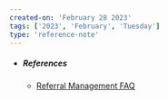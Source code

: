 ```yaml
---
created-on: 'February 28 2023'
tags: ['2023', 'February', 'Tuesday']
type: 'reference-note'
---
```


- ##### References
	- [Referral Management FAQ ](https://moveinc.atlassian.net/wiki/spaces/rpm/pages/116641497367/FAQ)